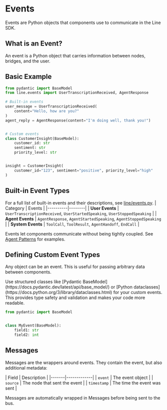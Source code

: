 # Events

Events are Python objects that components use to communicate in the Line SDK.

## What is an Event?

An event is a Python object that carries information between nodes, bridges, and
the user.

## Basic Example

```python
from pydantic import BaseModel
from line.events import UserTranscriptionReceived, AgentResponse

# Built-in events
user_message = UserTranscriptionReceived(
    content="Hello, how are you?"
)
agent_reply = AgentResponse(content="I'm doing well, thank you!")


# Custom events
class CustomerInsight(BaseModel):
    customer_id: str
    sentiment: str
    priority_level: str


insight = CustomerInsight(
    customer_id="123", sentiment="positive", priority_level="high"
)
```

## Built-in Event Types

For a full list of built-in events and their descriptions, see
[line/events.py](https://github.com/cartesia-ai/line/blob/main/line/events.py).
| Category | Events | |----------|--------| |
<Tooltip tip="Events triggered by user actions during the conversation"><strong>User
Events</strong></Tooltip> | `UserTranscriptionReceived`, `UserStartedSpeaking`,
`UserStoppedSpeaking` | |
<Tooltip tip="Events generated by your agent in response to user input"><strong>Agent
Events</strong></Tooltip> | `AgentResponse`, `AgentStartedSpeaking`,
`AgentStoppedSpeaking` | |
<Tooltip tip="Events that control agent behavior and system operations"><strong>System
Events</strong></Tooltip> | `ToolCall`, `ToolResult`, `AgentHandoff`, `EndCall`
|

Events let components communicate without being tightly coupled. See
[Agent Patterns](../agent-patterns/) for examples.

## Defining Custom Event Types

Any object can be an event. This is useful for passing arbitrary data between
components.

<Tip>
Use structured classes like [Pydantic BaseModel](https://docs.pydantic.dev/latest/api/base_model/) or [Python dataclasses](https://docs.python.org/3/library/dataclasses.html) for your custom events. This provides type safety and validation and makes your code more readable.

```python
from pydantic import BaseModel


class MyEvent(BaseModel):
    field1: str
    field2: int
```

</Tip>

## Messages

Messages are the wrappers around events. They contain the event, but also
additional metadata:

| Field | Description | |-------|-------------| | `event` | The event object | |
`source` | The node that sent the event | | `timestamp` | The time the event was
sent |

Messages are automatically wrapped in Messages before being sent to the bus.
